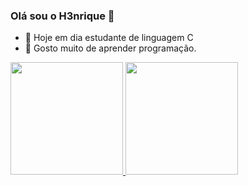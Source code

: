 ### Olá sou o H3nrique 👋

- 🔭 Hoje em dia estudante de linguagem C
- 🌱 Gosto muito de aprender programação.

<div>
  <a href="https://beacons.ai/H3nrique">
  <img height="180em" src="https://github-readme-stats.vercel.app/api?username=H3nrique&show_icons=true&theme=dark&include_all_commits=true&count_private=true"/>
  <img height="180em" src="https://github-readme-stats.vercel.app/api/top-langs/?username=H3nrique&layout=compact&langs_count=7&theme=dark"/>
</div>
